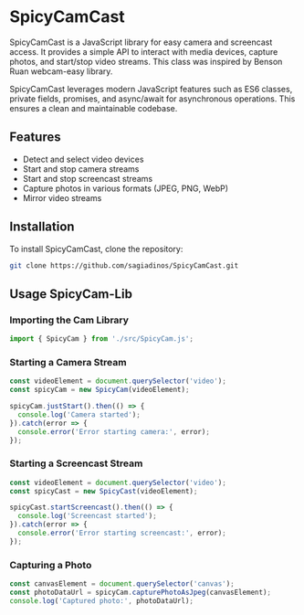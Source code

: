 # SpicyCamCast

SpicyCamCast is a JavaScript library for easy camera and screencast access. It provides
a simple API to interact with media devices, capture photos, and start/stop video streams.
This class was inspired by Benson Ruan webcam-easy library.

SpicyCamCast leverages modern JavaScript features such as ES6 classes,
private fields, promises, and async/await for asynchronous operations. 
This ensures a clean and maintainable codebase.

## Features

- Detect and select video devices
- Start and stop camera streams
- Start and stop screencast streams
- Capture photos in various formats (JPEG, PNG, WebP)
- Mirror video streams

## Installation

To install SpicyCamCast, clone the repository:

```sh
git clone https://github.com/sagiadinos/SpicyCamCast.git
```

## Usage SpicyCam-Lib

### Importing the Cam Library

```javascript
import { SpicyCam } from './src/SpicyCam.js';
```

### Starting a Camera Stream

```javascript
const videoElement = document.querySelector('video');
const spicyCam = new SpicyCam(videoElement);

spicyCam.justStart().then(() => {
  console.log('Camera started');
}).catch(error => {
  console.error('Error starting camera:', error);
});
```

### Starting a Screencast Stream

```javascript
const videoElement = document.querySelector('video');
const spicyCast = new SpicyCast(videoElement);

spicyCast.startScreencast().then(() => {
  console.log('Screencast started');
}).catch(error => {
  console.error('Error starting screencast:', error);
});
```

### Capturing a Photo

```javascript
const canvasElement = document.querySelector('canvas');
const photoDataUrl = spicyCam.capturePhotoAsJpeg(canvasElement);
console.log('Captured photo:', photoDataUrl);
```
